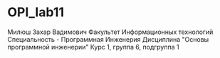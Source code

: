 # OPI_lab11
Милюш
Захар
Вадимович
Факультет Информационных технологий
Специальность - Программная Инженерия
Дисциплина "Основы программной инженерии"
Курс 1, группа 6, подгруппа 1
